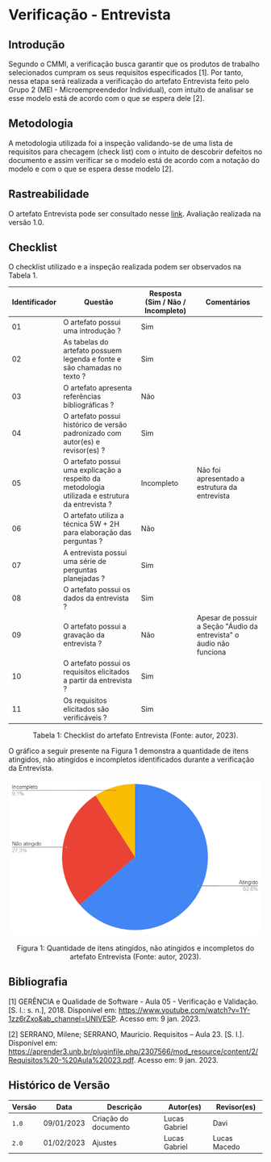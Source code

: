 # Verificação - Entrevista

## Introdução

Segundo o CMMI, a verificação busca garantir que os produtos de trabalho selecionados cumpram os seus requisitos especificados [1]. Por tanto, nessa etapa será realizada a verificação do artefato Entrevista feito pelo Grupo 2 (MEI - Microempreendedor Individual), com intuito de analisar se esse modelo está de acordo com o que se espera dele [2].

## Metodologia

A metodologia utilizada foi a inspeção validando-se de uma lista de requisitos para checagem (check list) com o intuito de descobrir defeitos no documento e assim verificar se o modelo está de acordo com a notação do modelo e com o que se espera desse modelo [2].

## Rastreabilidade

O artefato Entrevista pode ser consultado nesse [link](https://requisitos-de-software.github.io/2022.2-MEI/Elicitacao/Entrevista/). Avaliação realizada na versão 1.0.

## Checklist

O checklist utilizado e a inspeção realizada podem ser observados na Tabela 1.

| Identificador | Questão                                                                                          | Resposta (Sim / Não / Incompleto) | Comentários                                                          |
| ------------- | ------------------------------------------------------------------------------------------------ | --------------------------------- | -------------------------------------------------------------------- |
| 01            | O artefato possui uma introdução ?                                                               | Sim                               |                                                                      |
| 02            | As tabelas do artefato possuem legenda e fonte e são chamadas no texto ?                         | Sim                               |                                                                      |
| 03            | O artefato apresenta referências bibliográficas ?                                                | Não                               |                                                                      |
| 04            | O artefato possui histórico de versão padronizado com autor(es) e revisor(es) ?                  | Sim                               |                                                                      |
| 05            | O artefato possui uma explicação a respeito da metodologia utilizada e estrutura da entrevista ? | Incompleto                        | Não foi apresentado a estrutura da entrevista                        |
| 06            | O artefato utiliza a técnica 5W + 2H para elaboração das perguntas ?                             | Não                               |                                                                      |
| 07            | A entrevista possui uma série de perguntas planejadas ?                                          | Sim                               |                                                                      |
| 08            | O artefato possui os dados da entrevista ?                                                       | Sim                               |                                                                      |
| 09            | O artefato possui a gravação da entrevista ?                                                     | Não                               | Apesar de possuir a Seção "Áudio da entrevista" o áudio não funciona |
| 10            | O artefato possui os requisitos elicitados  a partir da entrevista ?                             | Sim                               |                                                                      |
| 11            | Os requisitos elicitados são verificáveis ?                                                      | Sim                               |                                                                      |

<div style="text-align: center">
<p> Tabela 1: Checklist do artefato Entrevista (Fonte: autor, 2023).</p>
</div>

O gráfico a seguir presente na Figura 1 demonstra a quantidade de itens atingidos, não atingidos e incompletos identificados durante a verificação da Entrevista.

![image](images/grafico_entrevista.png)
<div style="text-align: center">
<p> Figura 1: Quantidade de itens atingidos, não atingidos e incompletos do artefato Entrevista (Fonte: autor, 2023).</p>
</div>

## Bibliografia

[1] GERÊNCIA e Qualidade de Software - Aula 05 - Verificação e Validação. [S. l.: s. n.], 2018. Disponível em: <https://www.youtube.com/watch?v=1Y-1zz6rZxo&ab_channel=UNIVESP>. Acesso em: 9 jan. 2023.

[2] SERRANO, Milene; SERRANO, Maurício. Requisitos – Aula 23. [S. l.]. Disponível em: <https://aprender3.unb.br/pluginfile.php/2307566/mod_resource/content/2/Requisitos%20-%20Aula%20023.pdf>. Acesso em: 9 jan. 2023.

## Histórico de Versão

| Versão | Data       | Descrição            | Autor(es)     | Revisor(es)  |
| ------ | ---------- | -------------------- | ------------- | ------------ |
| `1.0`  | 09/01/2023 | Criação do documento | Lucas Gabriel | Davi         |
| `2.0`  | 01/02/2023 | Ajustes              | Lucas Gabriel | Lucas Macedo |

